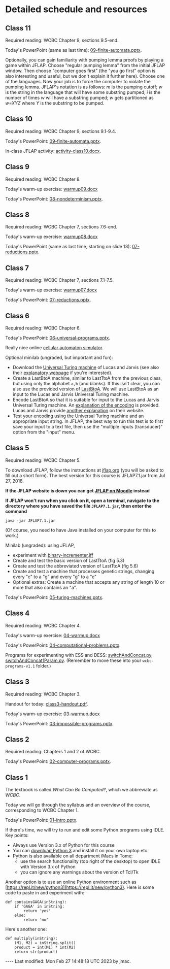 # Detailed schedule and resources

<!-- ## Class 14 -->

<!-- Exam 1. Covers WCBC Chapters 1-9. -->

<!-- ## Class 13 -->

<!-- Exam revision -- please bring questions to class and we will go over them. We can go over specific examples and/or general areas depending on student demand. -->

<!-- Whiteboard notes from class: [rices-theorem.png](class13/rices-theorem.png), [pumping-lemma-etc.png](class13/pumping-lemma-etc.png). -->

<!-- ## Class 12 -->

<!-- Required reading: WCBC Chapter 10. -->

<!-- Today's PowerPoint: [10-complexity-theory-basics.pptx](class12/10-complexity-theory-basics.pptx). -->

<!-- Whiteboard notes on big ideas in the course so far: [big-ideas.png](class12/big-ideas.png). -->

## Class 11

Required reading: WCBC Chapter 9, sections 9.5-end.

<!-- Please fill out the [GitHub username form](https://forms.office.com/Pages/ResponsePage.aspx?id=VbAyYrl2E0ybiLVirn22-2zFL4dI9oNMmoALudp-AK9UMEU0OThQMUNDOExXQUM5TkVENUxHUEpESS4u) if you haven't done so already. -->

Today's PowerPoint (same as last time): [09-finite-automata.pptx](class10/09-finite-automata.pptx).

Optionally, you can gain familiarity with pumping lemma proofs by playing a game within JFLAP. Choose "regular pumping lemma" from the initial JFLAP window. Then choose "computer goes first" (the "you go first" option is also interesting and useful, but we don't explain it further here). Choose one of the languages. Now your job is to force the computer to violate the pumping lemma. JFLAP's notation is as follows: _m_ is the pumping cutoff; _w_ is the string in the language that will have some substring pumped; _i_ is the number of times _w_ will have a substring pumped; _w_ gets partitioned as _w=XYZ_ where _Y_ is the substring to be pumped.

## Class 10

Required reading: WCBC Chapter 9, sections 9.1-9.4.

Today's PowerPoint: [09-finite-automata.pptx](class10/09-finite-automata.pptx).

In-class JFLAP activity: [activity-class10.docx](class10/activity-class10.docx).

## Class 9

Required reading: WCBC Chapter 8.

Today's warm-up exercise: [warmup09.docx](class09/warmup09.docx)

Today's PowerPoint: [08-nondeterminism.pptx](class09/08-nondeterminism.pptx).

## Class 8

Required reading: WCBC Chapter 7, sections 7.6-end.

Today's warm-up exercise: [warmup08.docx](class08/warmup08.docx)

Today's PowerPoint (same as last time, starting on slide 13): [07-reductions.pptx](class07/07-reductions.pptx).
 
## Class 7

Required reading: WCBC Chapter 7, sections 7.1-7.5.

Today's warm-up exercise: [warmup07.docx](class07/warmup07.docx)

Today's PowerPoint: [07-reductions.pptx](class07/07-reductions.pptx).


## Class 6

Required reading: WCBC Chapter 6.

Today's PowerPoint: [06-universal-programs.pptx](class06/06-universal-programs.pptx).

Really nice online [cellular automaton simulator](https://devinacker.github.io/celldemo/).

Optional minilab (ungraded, but important and fun):

*   Download the [Universal Turing machine](class06/tu.jff) of Lucas and Jarvis (see also their [explanatory webpage](http://www.itss.brockport.edu/~jlucas/jarvis/JFLAP/examples/e2/pg0.html) if you're interested).
*   Create a LastBtoA machine, similar to LastTtoA from the previous class, but using only the alphabet `a,b` (and blanks). If this isn't clear, you can also use the provided version of [LastBtoA](class06/LastBtoA.jff). We will use LastBtoA as an input to the Lucas and Jarvis Universal Turing machine.
*   Encode LastBtoA so that it is suitable for input to the Lucas and Jarvis Universal Turing machine. An [explanation of the encoding](class06/example-encoding-of-turing-machine.pdf) is provided. Lucas and Jarvis provide [another explanation](http://www.itss.brockport.edu/~jlucas/jarvis/JFLAP/examples/e2/pg1.html) on their website.
*   Test your encoding using the Universal Turing machine and an appropriate input string. In JFLAP, the best way to run this test is to first save your input to a text file, then use the "multiple inputs (transducer)" option from the "input" menu.



## Class 5

Required reading: WCBC Chapter 5.

To download JFLAP, follow the instructions at [jflap.org](http://jflap.org/getjflap.html) (you will be asked to fill out a short form). The best version for this course is JFLAP7.1.jar from Jul 27, 2018.

**If the JFLAP website is down you can get [JFLAP on Moodle](https://lms.dickinson.edu/mod/resource/view.php?id=1172511) instead**

**If JFLAP won't run when you click on it, open a terminal, navigate to the directory where you have saved the file `JFLAP7.1.jar`, then enter the command**
```
java -jar JFLAP7.1.jar
```
(Of course, you need to have Java installed on your computer for this to work.)

Minilab (ungraded): using JFLAP,

*   experiment with [binary-incrementer.jff](binary-incrementer.jff)
*   Create and test the basic version of LastTtoA (fig 5.3)
*   Create and test the abbreviated version of LastTtoA (fig 5.6)
*   Create and test a machine that processes genetic strings, changing every "c" to a "g" and every "g" to a "c"
*   Optional extras: Create a machine that accepts any string of length 10 or more that also contains an "a".

Today's PowerPoint: [05-turing-machines.pptx](class05/05-turing-machines.pptx).

## Class 4

Required reading: WCBC Chapter 4.

Today's warm-up exercise: [04-warmup.docx](class04/04-warmup.docx)

Today's PowerPoint: [04-computational-problems.pptx](class04/04-computational-problems.pptx).

Programs for experimenting with ESS and DESS: [switchAndConcat.py](class04/switchAndConcat.py), [switchAndConcat1Param.py](class04/switchAndConcat1Param.py). (Remember to move these into your `wcbc-programs-v1.1` folder.)

## Class 3

Required reading: WCBC Chapter 3.

Handout for today: [class3-handout.pdf](class03/class3-handout.pdf).

Today's warm-up exercise: [03-warmup.docx](class03/03-warmup.docx)

Today's PowerPoint: [03-impossible-programs.pptx](class03/03-impossible-programs.pptx).

## Class 2

Required reading: Chapters 1 and 2 of WCBC.

Today's PowerPoint: [02-computer-programs.pptx](class02/02-computer-programs.pptx).

## Class 1

The textbook is called *What Can Be Computed?*, which we abbreviate as
    *WCBC*.
      
Today we will go through the syllabus and an overview of the course,
corresponding to WCBC Chapter 1.

Today's PowerPoint: [01-intro.pptx](class01/01-intro.pptx).
  
If there's time, we will try to run and edit some Python programs
  using IDLE. Key points:

* Always use Version 3.x of Python for this course
* You can [download Python 3](https://www.python.org/downloads/) and
    install it on your own laptop etc.
* Python is also available on all department iMacs in Tome:
  - use the search functionality (top right of the desktop) to open
      IDLE with Version 3.x of Python
  - you can ignore any warnings about the version of Tcl/Tk

Another option is to use an online Python environment such
as [https://repl.it/new/python3](https://repl.it/new/python3). Here
  is some code to paste in and experiment with:
```	
def containsGAGA(inString): 
    if 'GAGA' in inString: 
        return 'yes' 
    else: 
        return 'no' 
```

Here's another one:
```
def multiply(inString): 
    (M1, M2) = inString.split()
    product = int(M1) * int(M2) 
    return str(product)
```

---- Last modified: Mon Feb 27 14:48:18 UTC 2023 by jmac.

